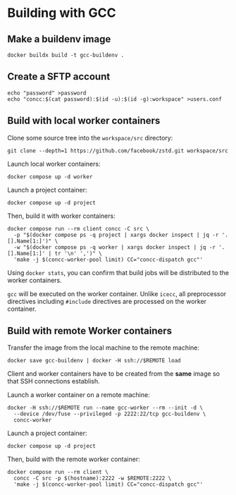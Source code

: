 # Building with GCC

## Make a buildenv image

```shell
docker buildx build -t gcc-buildenv .
```

## Create a SFTP account

```shell
echo "password" >password
echo "concc:$(cat password):$(id -u):$(id -g):workspace" >users.conf
```

## Build with local worker containers

Clone some source tree into the `workspace/src` directory:

```shell
git clone --depth=1 https://github.com/facebook/zstd.git workspace/src
```

Launch local worker containers:

```shell
docker compose up -d worker
```

Launch a project container:

```shell
docker compose up -d project
```

Then, build it with worker containers:

```shell
docker compose run --rm client concc -C src \
  -p "$(docker compose ps -q project | xargs docker inspect | jq -r '.[].Name[1:]')" \
  -w "$(docker compose ps -q worker | xargs docker inspect | jq -r '.[].Name[1:]' | tr '\n' ',')" \
  'make -j $(concc-worker-pool limit) CC="concc-dispatch gcc"'
```

Using `docker stats`, you can confirm that build jobs will be distributed to the
worker containers.

`gcc` will be executed on the worker container.  Unlike `icecc`, all
preprocessor directives including `#include` directives are processed on the
worker container.

## Build with remote Worker containers

Transfer the image from the local machine to the remote machine:

```shell
docker save gcc-buildenv | docker -H ssh://$REMOTE load
```

Client and worker containers have to be created from the **same** image so that
SSH connections establish.

Launch a worker container on a remote machine:

```shell
docker -H ssh://$REMOTE run --name gcc-worker --rm --init -d \
  --device /dev/fuse --privileged -p 2222:22/tcp gcc-buildenv \
  concc-worker
```

Launch a project container:

```shell
docker compose up -d project
```

Then, build with the remote worker container:

```shell
docker compose run --rm client \
  concc -C src -p $(hostname):2222 -w $REMOTE:2222 \
  'make -j $(concc-worker-pool limit) CC="concc-dispatch gcc"'
```
